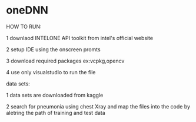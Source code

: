 # oneDNN

HOW TO RUN:


1 downlaod INTELONE API toolkit from intel's official website


2 setup IDE using the onscreen promts


3 download required packages ex:vcpkg,opencv


4 use only visualstudio to run the file

data sets:


1 data sets are downloaded from kaggle 

2 search for pneumonia using chest Xray and map the files into the code by aletring the path of training and test data
